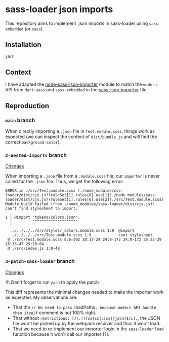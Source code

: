 # sass-loader json imports

This repository aims to implement .json imports in sass-loader using `sass-embedded` (or `sass`).

## Installation

```bash
yarn
```

## Context

I have adapted the [node-sass-json-importer](https://github.com/pmowrer/node-sass-json-importer) module to match the `modern` API from `dart-sass` and `sass-embedded` in the [sass-json-importer](https://github.com/Brigad/sass-loader-json-imports/blob/main/sass-json-importer.js) file.

## Reproduction

### `main` branch

When directly importing a `.json` file in `Test.module.scss`, things work as expected (we can inspect the content of `dist/bundle.js` and will find the correct `background-color`).

### `2-nested-imports` branch

[Changes](https://github.com/Brigad/sass-loader-json-imports/pull/1)

When importing a `.json` file from a `.module.scss` file, our `importer` is never called for the `.json` file. Thus, we get the following error:

```
ERROR in ./src/Test.module.scss (./node_modules/css-loader/dist/cjs.js??ruleSet[1].rules[0].use[1]!./node_modules/sass-loader/dist/cjs.js??ruleSet[1].rules[0].use[2]!./src/Test.module.scss)
Module build failed (from ./node_modules/sass-loader/dist/cjs.js):
Can't find stylesheet to import.
  ╷
1 │ @import "tokens/colors.json";
  │         ^^^^^^^^^^^^^^^^^^^^
  ╵
  ../../../../src/styles/_colors.module.scss 1:9  @import
  ../../../../src/Test.module.scss 1:9            root stylesheet
 @ ./src/Test.module.scss 8:6-202 20:17-24 24:0-172 24:0-172 25:22-29 25:33-47 25:50-64
 @ ./src/index.js 1:0-40
```

### `3-patch-sass-loader` branch

[Changes](https://github.com/Brigad/sass-loader-json-imports/pull/2)

/!\ Don't forget to run `yarn` to apply the patch

This diff represents the minimal changes needed to make the importer work as expected. My observations are:

- That the `// No need to pass `loadPaths`, because modern API handle them itself` comment is not 100% right.
- That without `restrictions: [/\.(((sa|sc|c)ss)|json)$/i],`, the JSON file won't be picked up by the webpack resolver and thus it won't load.
- That we need to re-implement our importer logic in the `sass-loader` `load` function because it won't call our importer (?).
